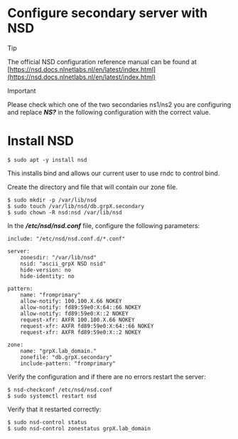 # Configure secondary server with NSD

> [!TIP]
> The official NSD configuration reference manual can be found at
> [https://nsd.docs.nlnetlabs.nl/en/latest/index.html](https://nsd.docs.nlnetlabs.nl/en/latest/index.html)

> [!IMPORTANT]
> Please check which one of the two secondaries ns1/ns2 you are 
> configuring and replace ***NS?*** in the following configuration 
> with the correct value.

# Install NSD

```
$ sudo apt -y install nsd
```

This installs bind and allows our current user to use rndc to control bind.

Create the directory and file that will contain our zone file.

```
$ sudo mkdir -p /var/lib/nsd
$ sudo touch /var/lib/nsd/db.grpX.secondary
$ sudo chown -R nsd:nsd /var/lib/nsd
```

In the ***/etc/nsd/nsd.conf*** file, configure the following parameters:

```
include: "/etc/nsd/nsd.conf.d/*.conf"

server:
    zonesdir: "/var/lib/nsd"
    nsid: "ascii_grpX NSD nsid"
    hide-version: no
    hide-identity: no
    
pattern:
    name: "fromprimary"
    allow-notify: 100.100.X.66 NOKEY
    allow-notify: fd89:59e0:X:64::66 NOKEY
    allow-notify: fd89:59e0:X::2 NOKEY
    request-xfr: AXFR 100.100.X.66 NOKEY
    request-xfr: AXFR fd89:59e0:X:64::66 NOKEY
    request-xfr: AXFR fd89:59e0:X::2 NOKEY

zone:
    name: "grpX.lab_domain."
    zonefile: "db.grpX.secondary"
    include-pattern: "fromprimary"
```

Verify the configuration and if there are no errors restart the server:

```
$ nsd-checkconf /etc/nsd/nsd.conf
$ sudo systemctl restart nsd
```

Verify that it restarted correctly:

```
$ sudo nsd-control status
$ sudo nsd-control zonestatus grpX.lab_domain
```

